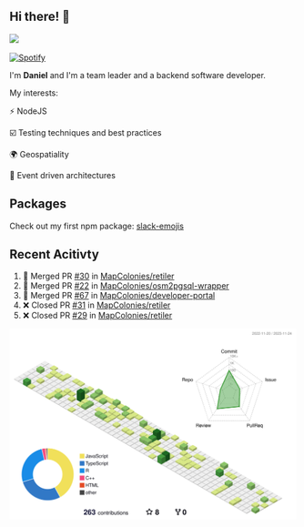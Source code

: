 ## Hi there! 👋

<p>
  <img src="https://github-readme-stats.vercel.app/api?username=syncush&theme=tokyonight">
</p>

[![Spotify](https://novatorem-rust.vercel.app/api/spotify)](https://open.spotify.com/user/syncush)

I'm **Daniel** and I'm a team leader and a backend software developer.

My interests:

⚡ NodeJS

☑️ Testing techniques and best practices

🌍 Geospatiality

🧠 Event driven architectures

## Packages
Check out my first npm package: [slack-emojis](https://www.npmjs.com/package/slack-emojis)

## Recent Acitivty
<!--START_SECTION:activity-->
1. 🎉 Merged PR [#30](https://github.com/MapColonies/retiler/pull/30) in [MapColonies/retiler](https://github.com/MapColonies/retiler)
2. 🎉 Merged PR [#22](https://github.com/MapColonies/osm2pgsql-wrapper/pull/22) in [MapColonies/osm2pgsql-wrapper](https://github.com/MapColonies/osm2pgsql-wrapper)
3. 🎉 Merged PR [#67](https://github.com/MapColonies/developer-portal/pull/67) in [MapColonies/developer-portal](https://github.com/MapColonies/developer-portal)
4. ❌ Closed PR [#31](https://github.com/MapColonies/retiler/pull/31) in [MapColonies/retiler](https://github.com/MapColonies/retiler)
5. ❌ Closed PR [#29](https://github.com/MapColonies/retiler/pull/29) in [MapColonies/retiler](https://github.com/MapColonies/retiler)
<!--END_SECTION:activity-->

![contrib](./profile-3d-contrib/profile-green-animate.svg)
